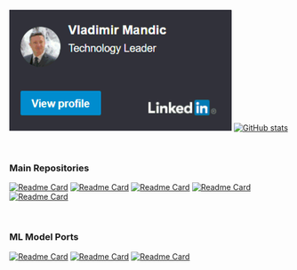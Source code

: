 [![LinkedIn](linkedin.png)](https://www.linkedin.com/in/cyan051/)
[![GitHub stats](https://github-readme-stats.vercel.app/api?username=vladmandic&count_private=true&show_icons=false&theme=dark&include_all_commits=true)](https://github.com/vladmandic/vladmandic)

<br>

### Main Repositories

[![Readme Card](https://github-readme-stats.vercel.app/api/pin/?username=vladmandic&repo=pigallery)](https://github.com/vladmandic/pigallery)
[![Readme Card](https://github-readme-stats.vercel.app/api/pin/?username=vladmandic&repo=human)](https://github.com/vladmandic/human)
[![Readme Card](https://github-readme-stats.vercel.app/api/pin/?username=vladmandic&repo=face-api)](https://github.com/vladmandic/face-api)
[![Readme Card](https://github-readme-stats.vercel.app/api/pin/?username=vladmandic&repo=piproxy)](https://github.com/vladmandic/piproxy)
[![Readme Card](https://github-readme-stats.vercel.app/api/pin/?username=vladmandic&repo=piacme)](https://github.com/vladmandic/piproxy)

<br>

### ML Model Ports

[![Readme Card](https://github-readme-stats.vercel.app/api/pin/?username=vladmandic&repo=nanodet)](https://github.com/vladmandic/nanodet)
[![Readme Card](https://github-readme-stats.vercel.app/api/pin/?username=vladmandic&repo=efficientpose)](https://github.com/vladmandic/efficientpose)
[![Readme Card](https://github-readme-stats.vercel.app/api/pin/?username=vladmandic&repo=nudenet)](https://github.com/vladmandic/nudenet)
